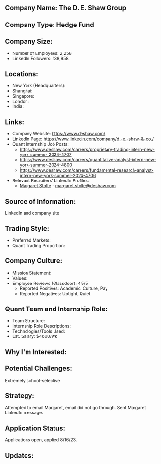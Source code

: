 ## Company Name: The D. E. Shaw Group

## Company Type: Hedge Fund

## Company Size:
- Number of Employees: 2,258
- LinkedIn Followers: 138,958

## Locations:
- New York (Headquarters): 
- Shanghai: 
- Singapore: 
- London: 
- India: 

## Links:
- Company Website: https://www.deshaw.com/
- LinkedIn Page: https://www.linkedin.com/company/d.-e.-shaw-&-co./
- Quant Internship Job Posts: 
  - https://www.deshaw.com/careers/proprietary-trading-intern-new-york-summer-2024-4707
  - https://www.deshaw.com/careers/quantitative-analyst-intern-new-york-summer-2024-4800
  - https://www.deshaw.com/careers/fundamental-research-analyst-intern-new-york-summer-2024-4706
- Relevant Recruiters' LinkedIn Profiles: 
  - [Margaret Stolte](https://www.linkedin.com/in/margaretstolte/) - margaret.stolte@deshaw.com

## Source of Information:
LinkedIn and company site

## Trading Style:
- Preferred Markets: 
- Quant Trading Proportion: 

## Company Culture:
- Mission Statement: 
- Values: 
- Employee Reviews (Glassdoor): 4.5/5
  - Reported Positives: Academic, Culture, Pay
  - Reported Negatives: Uptight, Quiet

## Quant Team and Internship Role:
- Team Structure: 
- Internship Role Descriptions: 
- Technologies/Tools Used: 
- Est. Salary: $4600/wk

## Why I'm Interested:

## Potential Challenges: 
Extremely school-selective

## Strategy:
Attempted to email Margaret, email did not go through. Sent Margaret LinkedIn message.

## Application Status:
Applications open, applied 8/16/23.

## Updates:
